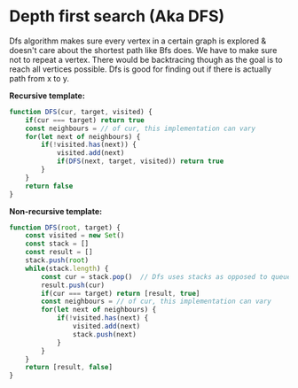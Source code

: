 # Depth first search \(Aka DFS\)

Dfs algorithm makes sure every vertex in a certain graph is explored & doesn't care about the shortest path like Bfs does.  We have to make sure not to repeat a vertex.  There would be backtracing though as the goal is to reach all vertices possible.  Dfs is good for finding out if there is actually path from x to y.

**Recursive template:**

```javascript
function DFS(cur, target, visited) {
    if(cur === target) return true
    const neighbours = // of cur, this implementation can vary
    for(let next of neighbours) {
        if(!visited.has(next)) {
            visited.add(next)
            if(DFS(next, target, visited)) return true
        }
    }
    return false
}
```

**Non-recursive template:**

```javascript
function DFS(root, target) {    
    const visited = new Set()
    const stack = []
    const result = []
    stack.push(root)
    while(stack.length) {
        const cur = stack.pop()  // Dfs uses stacks as opposed to queues in Bfs
        result.push(cur)
        if(cur === target) return [result, true]
        const neighbours = // of cur, this implementation can vary
        for(let next of neighbours) {
            if(!visited.has(next) {
                visited.add(next)
                stack.push(next)
            }
        }
    }
    return [result, false]
}
```

